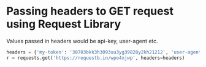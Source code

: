# Passing headers to GET request using Request Library

Values passed in headers would be api-key, user-agent etc. 

```python
headers = {'my-token': '30703bkk3h3093uu3yg39828y2kh21212', 'user-agent': 'fakeagent'}
r = requests.get('https://requestb.in/wpo4xjwp', headers=headers)
```